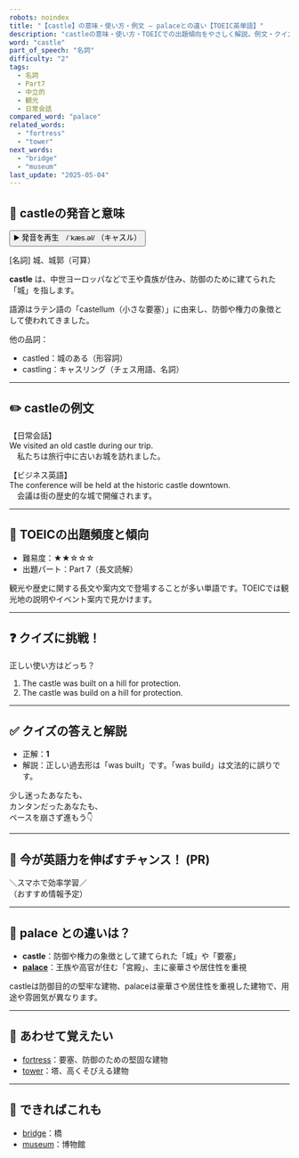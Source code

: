 ```yaml
---
robots: noindex
title: "【castle】の意味・使い方・例文 ― palaceとの違い【TOEIC英単語】"
description: "castleの意味・使い方・TOEICでの出題傾向をやさしく解説。例文・クイズ付きでpalaceとの違いもわかりやすく学べます。"
word: "castle"
part_of_speech: "名詞"
difficulty: "2"
tags:
  - 名詞
  - Part7
  - 中立的
  - 観光
  - 日常会話
compared_word: "palace"
related_words:
  - "fortress"
  - "tower"
next_words:
  - "bridge"
  - "museum"
last_update: "2025-05-04"
---
```


## 🔰 castleの発音と意味

<button class="play-audio" onclick="playTTS('castle')">
  <span class="play-audio-main">
    ▶️ 発音を再生　/ˈkæs.əl/
  </span>
  <span class="play-audio-sub">
    （キャスル）
  </span>
</button>

[名詞] 城、城郭（可算）

**castle** は、中世ヨーロッパなどで王や貴族が住み、防御のために建てられた「城」を指します。

語源はラテン語の「castellum（小さな要塞）」に由来し、防御や権力の象徴として使われてきました。

他の品詞：  
- castled：城のある（形容詞）
- castling：キャスリング（チェス用語、名詞）

---

## ✏️ castleの例文

【日常会話】  
We visited an old castle during our trip.  
　私たちは旅行中に古いお城を訪れました。

【ビジネス英語】  
The conference will be held at the historic castle downtown.  
　会議は街の歴史的な城で開催されます。

---

## 🎯 TOEICの出題頻度と傾向

- 難易度：★★☆☆☆
- 出題パート：Part 7（長文読解）

観光や歴史に関する長文や案内文で登場することが多い単語です。TOEICでは観光地の説明やイベント案内で見かけます。

---

## ❓ クイズに挑戦！

正しい使い方はどっち？

1. The castle was built on a hill for protection.  
2. The castle was build on a hill for protection.

---

## ✅ クイズの答えと解説

- 正解：**1**
- 解説：正しい過去形は「was built」です。「was build」は文法的に誤りです。

少し迷ったあなたも、  
カンタンだったあなたも、  
ペースを崩さず進もう👇️

---

## 🚀 今が英語力を伸ばすチャンス！ (PR)

<div class="info-center">
＼スマホで効率学習／<br>  
（おすすめ情報予定）
</div>

---

## 🤔  palace との違いは？

- **castle**：防御や権力の象徴として建てられた「城」や「要塞」
- **[palace](/word/palace/)**：王族や高官が住む「宮殿」、主に豪華さや居住性を重視

castleは防御目的の堅牢な建物、palaceは豪華さや居住性を重視した建物で、用途や雰囲気が異なります。

---

## 🧩 あわせて覚えたい

- [fortress](/word/fortress/)：要塞、防御のための堅固な建物
- [tower](/word/tower/)：塔、高くそびえる建物

---

## 📖 できればこれも

- [bridge](/word/bridge/)：橋
- [museum](/word/museum/)：博物館

<!-- cvid: aid18_bid05 -->
